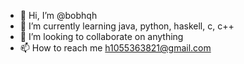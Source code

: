 - 👋 Hi, I’m @bobhqh
- 🌱 I’m currently learning java, python, haskell, c, c++
- 💞️ I’m looking to collaborate on anything 
- 📫 How to reach me h1055363821@gmail.com

<!---
bobhqh/bobhqh is a ✨ special ✨ repository because its `README.md` (this file) appears on your GitHub profile.
You can click the Preview link to take a look at your changes.
--->
